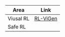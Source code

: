 | Area      | Link                                                 |
| --------- | ---------------------------------------------------- |
| Viusal RL | [RL-ViGen](https://gemcollector.github.io/RL-ViGen/) |
| Safe RL   |                                                      |

